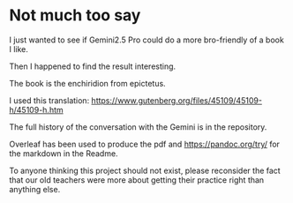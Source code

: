 # Not much too say

I just wanted to see if Gemini2.5 Pro could do a more bro-friendly of a book I like.

Then I happened to find the result interesting.

The book is the enchiridion from epictetus.

I used this translation: https://www.gutenberg.org/files/45109/45109-h/45109-h.htm

The full history of the conversation with the Gemini is in the repository.

Overleaf has been used to produce the pdf and https://pandoc.org/try/ for the markdown in the Readme.

To anyone thinking this project should not exist, please reconsider the fact that our old teachers were more about getting their practice right than anything else.
